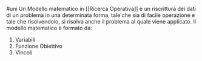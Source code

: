 #uni 
Un Modello matematico in [[Ricerca Operativa]] è un riscrittura dei dati di un problema in una determinata forma, tale che sia di facile operazione e tale che risolvendolo, si risolva anche il problema al quale viene applicato.
Il modello matematico è formato da:
1. Variabili
2. Funzione Obiettivo
3. Vincoli